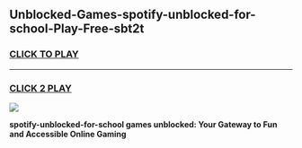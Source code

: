 
## Unblocked-Games-spotify-unblocked-for-school-Play-Free-sbt2t
<h3>
<a href="https://premium76.site?title=spotify-unblocked-for-school&ref=19M">CLICK TO PLAY</a></h3>
<hr>

<h3>
<a href="https://premium76.site?title=spotify-unblocked-for-school&ref=19M">CLICK 2 PLAY</a>
  
</h3>

<a href="https://premium76.site?title=spotify-unblocked-for-school&ref=19M"><img src="https://clearcache.store/games.png"></a>


**spotify-unblocked-for-school games unblocked: Your Gateway to Fun and Accessible Online Gaming**
